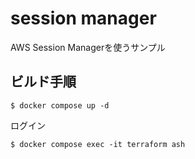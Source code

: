 # session manager

AWS Session Managerを使うサンプル

## ビルド手順

```console
$ docker compose up -d
```

ログイン

```console
$ docker compose exec -it terraform ash
```
